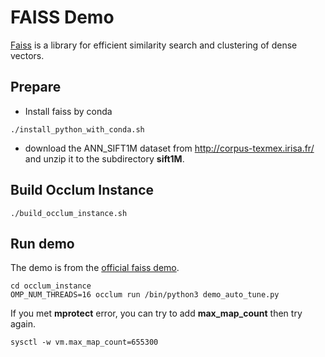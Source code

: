 # FAISS Demo

[Faiss](https://github.com/facebookresearch/faiss) is a library for efficient similarity search and clustering of dense vectors.

## Prepare

* Install faiss by conda
```
./install_python_with_conda.sh
```

* download the ANN_SIFT1M dataset from http://corpus-texmex.irisa.fr/ and unzip it to the subdirectory **sift1M**.

## Build Occlum Instance

```
./build_occlum_instance.sh
```

## Run demo

The demo is from the [official faiss demo](https://github.com/facebookresearch/faiss/blob/master/demos/demo_auto_tune.py).

```
cd occlum_instance
OMP_NUM_THREADS=16 occlum run /bin/python3 demo_auto_tune.py
```

If you met **mprotect** error, you can try to add **max_map_count** then try again.
```
sysctl -w vm.max_map_count=655300
```
